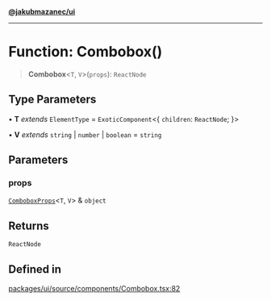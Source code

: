 [**@jakubmazanec/ui**](../README.md)

---

# Function: Combobox()

> **Combobox**\<`T`, `V`\>(`props`): `ReactNode`

## Type Parameters

• **T** _extends_ `ElementType` = `ExoticComponent`\<\{ `children`: `ReactNode`; \}\>

• **V** _extends_ `string` \| `number` \| `boolean` = `string`

## Parameters

### props

[`ComboboxProps`](../type-aliases/ComboboxProps.md)\<`T`, `V`\> & `object`

## Returns

`ReactNode`

## Defined in

[packages/ui/source/components/Combobox.tsx:82](https://github.com/jakubmazanec/tools/blob/a9765e3de8390a6e57bec51efaeb411fbd7881ab/packages/ui/source/components/Combobox.tsx#L82)
